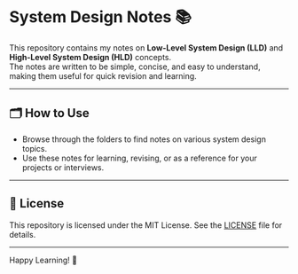 # System Design Notes 📚

This repository contains my notes on **Low-Level System Design (LLD)** and **High-Level System Design (HLD)** concepts.  
The notes are written to be simple, concise, and easy to understand, making them useful for quick revision and learning.

---

## 🗂️ **How to Use**

- Browse through the folders to find notes on various system design topics.  
- Use these notes for learning, revising, or as a reference for your projects or interviews.

---

## 📄 **License**

This repository is licensed under the MIT License. See the [LICENSE](./LICENSE) file for details.

---

Happy Learning! 🚀
